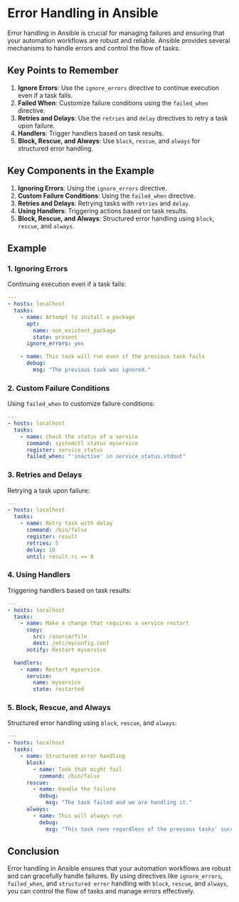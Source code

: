 # Error Handling in Ansible

Error handling in Ansible is crucial for managing failures and ensuring that your automation workflows are robust and reliable. Ansible provides several mechanisms to handle errors and control the flow of tasks.

## Key Points to Remember

1. **Ignore Errors**: Use the `ignore_errors` directive to continue execution even if a task fails.
2. **Failed When**: Customize failure conditions using the `failed_when` directive.
3. **Retries and Delays**: Use the `retries` and `delay` directives to retry a task upon failure.
4. **Handlers**: Trigger handlers based on task results.
5. **Block, Rescue, and Always**: Use `block`, `rescue`, and `always` for structured error handling.

## Key Components in the Example

1. **Ignoring Errors**: Using the `ignore_errors` directive.
2. **Custom Failure Conditions**: Using the `failed_when` directive.
3. **Retries and Delays**: Retrying tasks with `retries` and `delay`.
4. **Using Handlers**: Triggering actions based on task results.
5. **Block, Rescue, and Always**: Structured error handling using `block`, `rescue`, and `always`.

## Example

### 1. Ignoring Errors

Continuing execution even if a task fails:

```yaml
---
- hosts: localhost
  tasks:
    - name: Attempt to install a package
      apt:
        name: non_existent_package
        state: present
      ignore_errors: yes

    - name: This task will run even if the previous task fails
      debug:
        msg: "The previous task was ignored."
```
### 2. Custom Failure Conditions
Using `failed_when` to customize failure conditions:
```yaml
---
- hosts: localhost
  tasks:
    - name: Check the status of a service
      command: systemctl status myservice
      register: service_status
      failed_when: "'inactive' in service_status.stdout"
```
### 3. Retries and Delays
Retrying a task upon failure:
```yaml
---
- hosts: localhost
  tasks:
    - name: Retry task with delay
      command: /bin/false
      register: result
      retries: 5
      delay: 10
      until: result.rc == 0
```
### 4. Using Handlers
Triggering handlers based on task results:
```yaml
---
- hosts: localhost
  tasks:
    - name: Make a change that requires a service restart
      copy:
        src: /source/file
        dest: /etc/myconfig.conf
      notify: Restart myservice

  handlers:
    - name: Restart myservice
      service:
        name: myservice
        state: restarted
```
### 5. Block, Rescue, and Always
Structured error handling using `block`, `rescue`, and `always`:
```yaml
---
- hosts: localhost
  tasks:
    - name: Structured error handling
      block:
        - name: Task that might fail
          command: /bin/false
      rescue:
        - name: Handle the failure
          debug:
            msg: "The task failed and we are handling it."
      always:
        - name: This will always run
          debug:
            msg: "This task runs regardless of the previous tasks' success or failure."
```
## Conclusion
Error handling in Ansible ensures that your automation workflows are robust and can gracefully handle failures. By using directives like `ignore_errors`, `failed_when`, and `structured error` handling with `block`, `rescue`, and `always`, you can control the flow of tasks and manage errors effectively.